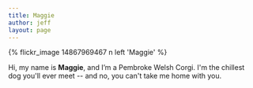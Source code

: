```yaml
---
title: Maggie
author: jeff
layout: page
---
```


{% flickr_image 14867969467 n left 'Maggie' %}

Hi, my name is **Maggie**, and I’m a Pembroke Welsh Corgi. I'm the chillest
dog you'll ever meet -- and no, you can't take me home with you.

